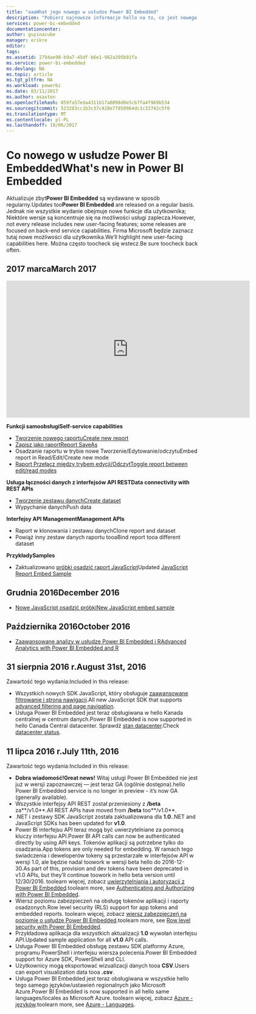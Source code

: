 ```yaml
---
title: "aaaWhat jego nowego w usłudze Power BI Embedded"
description: "Pobierz najnowsze informacje hello na to, co jest nowego w usłudze Power BI Embedded"
services: power-bi-embedded
documentationcenter: 
author: guyinacube
manager: erikre
editor: 
tags: 
ms.assetid: 2794ae98-b9a7-45df-b6e1-962a395b91fa
ms.service: power-bi-embedded
ms.devlang: NA
ms.topic: article
ms.tgt_pltfrm: NA
ms.workload: powerbi
ms.date: 03/11/2017
ms.author: asaxton
ms.openlocfilehash: 859fa57eda4311b17a0098d0e5cb7fa4f969b534
ms.sourcegitcommit: 523283cc1b3c37c428e77850964dc1c33742c5f0
ms.translationtype: MT
ms.contentlocale: pl-PL
ms.lasthandoff: 10/06/2017
---
```

# <a name="whats-new-in-power-bi-embedded"></a><span data-ttu-id="0a701-103">Co nowego w usłudze Power BI Embedded</span><span class="sxs-lookup"><span data-stu-id="0a701-103">What's new in Power BI Embedded</span></span>

<span data-ttu-id="0a701-104">Aktualizuje zbyt**Power BI Embedded** są wydawane w sposób regularny.</span><span class="sxs-lookup"><span data-stu-id="0a701-104">Updates too**Power BI Embedded** are released on a regular basis.</span></span> <span data-ttu-id="0a701-105">Jednak nie wszystkie wydanie obejmuje nowe funkcje dla użytkownika; Niektóre wersje są koncentruje się na możliwości usługi zaplecza.</span><span class="sxs-lookup"><span data-stu-id="0a701-105">However, not every release includes new user-facing features; some releases are focused on back-end service capabilities.</span></span> <span data-ttu-id="0a701-106">Firma Microsoft będzie zaznacz tutaj nowe możliwości dla użytkownika.</span><span class="sxs-lookup"><span data-stu-id="0a701-106">We’ll highlight new user-facing capabilities here.</span></span> <span data-ttu-id="0a701-107">Można często toocheck się wstecz.</span><span class="sxs-lookup"><span data-stu-id="0a701-107">Be sure toocheck back often.</span></span>

## <a name="march-2017"></a><span data-ttu-id="0a701-108">2017 marca</span><span class="sxs-lookup"><span data-stu-id="0a701-108">March 2017</span></span>

<iframe width="640" height="360" src="https://www.youtube.com/embed/ibuN4DzCl5c?showinfo=0" frameborder="0" allowfullscreen></iframe>

<span data-ttu-id="0a701-109">**Funkcji samoobsługi**</span><span class="sxs-lookup"><span data-stu-id="0a701-109">**Self-service capabilities**</span></span>

* [<span data-ttu-id="0a701-110">Tworzenie nowego raportu</span><span class="sxs-lookup"><span data-stu-id="0a701-110">Create new report</span></span>](power-bi-embedded-create-report-from-dataset.md)
* [<span data-ttu-id="0a701-111">Zapisz jako raport</span><span class="sxs-lookup"><span data-stu-id="0a701-111">Report SaveAs</span></span>](power-bi-embedded-save-reports.md)
* <span data-ttu-id="0a701-112">Osadzanie raportu w trybie nowe Tworzenie/Edytowanie/odczytu</span><span class="sxs-lookup"><span data-stu-id="0a701-112">Embed report in Read/Edit/Create new mode</span></span> 
* [<span data-ttu-id="0a701-113">Raport Przełącz między trybem edycji/Odczyt</span><span class="sxs-lookup"><span data-stu-id="0a701-113">Toggle report between edit/read modes</span></span>](power-bi-embedded-toggle-mode.md)

<span data-ttu-id="0a701-114">**Usługa łączności danych z interfejsów API REST**</span><span class="sxs-lookup"><span data-stu-id="0a701-114">**Data connectivity with REST APIs**</span></span>

* [<span data-ttu-id="0a701-115">Tworzenie zestawu danych</span><span class="sxs-lookup"><span data-stu-id="0a701-115">Create dataset</span></span>](https://msdn.microsoft.com/library/azure/mt778875.aspx)
* <span data-ttu-id="0a701-116">Wypychanie danych</span><span class="sxs-lookup"><span data-stu-id="0a701-116">Push data</span></span> 

<span data-ttu-id="0a701-117">**Interfejsy API Management**</span><span class="sxs-lookup"><span data-stu-id="0a701-117">**Management APIs**</span></span>

* <span data-ttu-id="0a701-118">Raport w klonowania i zestawu danych</span><span class="sxs-lookup"><span data-stu-id="0a701-118">Clone report and dataset</span></span>
* <span data-ttu-id="0a701-119">Powiąż inny zestaw danych raportu tooa</span><span class="sxs-lookup"><span data-stu-id="0a701-119">Bind report tooa different dataset</span></span>

<span data-ttu-id="0a701-120">**Przykłady**</span><span class="sxs-lookup"><span data-stu-id="0a701-120">**Samples**</span></span>

* <span data-ttu-id="0a701-121">Zaktualizowano [próbki osadzić raport JavaScript](https://microsoft.github.io/PowerBI-JavaScript/demo)</span><span class="sxs-lookup"><span data-stu-id="0a701-121">Updated [JavaScript Report Embed Sample](https://microsoft.github.io/PowerBI-JavaScript/demo)</span></span>

## <a name="december-2016"></a><span data-ttu-id="0a701-122">Grudnia 2016</span><span class="sxs-lookup"><span data-stu-id="0a701-122">December 2016</span></span>

* [<span data-ttu-id="0a701-123">Nowe JavaScript osadzić próbki</span><span class="sxs-lookup"><span data-stu-id="0a701-123">New JavaScript embed sample</span></span>](https://microsoft.github.io/PowerBI-JavaScript/demo/)

## <a name="october-2016"></a><span data-ttu-id="0a701-124">Października 2016</span><span class="sxs-lookup"><span data-stu-id="0a701-124">October 2016</span></span>

* [<span data-ttu-id="0a701-125">Zaawansowane analizy w usłudze Power BI Embedded i R</span><span class="sxs-lookup"><span data-stu-id="0a701-125">Advanced Analytics with Power BI Embedded and R</span></span>](https://powerbi.microsoft.com/blog/r-in-pbie/)

## <a name="august-31st-2016"></a><span data-ttu-id="0a701-126">31 sierpnia 2016 r.</span><span class="sxs-lookup"><span data-stu-id="0a701-126">August 31st, 2016</span></span>
<span data-ttu-id="0a701-127">Zawartość tego wydania:</span><span class="sxs-lookup"><span data-stu-id="0a701-127">Included in this release:</span></span>

* <span data-ttu-id="0a701-128">Wszystkich nowych SDK JavaScript, który obsługuje [zaawansowane filtrowanie i strona nawigacji](power-bi-embedded-interact-with-reports.md).</span><span class="sxs-lookup"><span data-stu-id="0a701-128">All new JavaScript SDK that supports [advanced filtering and page navigation](power-bi-embedded-interact-with-reports.md).</span></span>
* <span data-ttu-id="0a701-129">Usługa Power BI Embedded jest teraz obsługiwana w hello Kanada centralnej w centrum danych.</span><span class="sxs-lookup"><span data-stu-id="0a701-129">Power BI Embedded is now supported in hello Canada Central datacenter.</span></span> <span data-ttu-id="0a701-130">Sprawdź [stan datacenter](https://azure.microsoft.com/status/).</span><span class="sxs-lookup"><span data-stu-id="0a701-130">Check [datacenter status](https://azure.microsoft.com/status/).</span></span>

## <a name="july-11th-2016"></a><span data-ttu-id="0a701-131">11 lipca 2016 r.</span><span class="sxs-lookup"><span data-stu-id="0a701-131">July 11th, 2016</span></span>
<span data-ttu-id="0a701-132">Zawartość tego wydania:</span><span class="sxs-lookup"><span data-stu-id="0a701-132">Included in this release:</span></span>

* <span data-ttu-id="0a701-133">**Dobra wiadomość!**</span><span class="sxs-lookup"><span data-stu-id="0a701-133">**Great news!**</span></span> <span data-ttu-id="0a701-134">Witaj usługi Power BI Embedded nie jest już w wersji zapoznawczej — jest teraz GA (ogólnie dostępna).</span><span class="sxs-lookup"><span data-stu-id="0a701-134">hello Power BI Embedded service is no longer in preview - it’s now GA (generally available).</span></span>  
* <span data-ttu-id="0a701-135">Wszystkie interfejsy API REST został przeniesiony z **/beta** za**/v1.0**.</span><span class="sxs-lookup"><span data-stu-id="0a701-135">All REST APIs have moved from **/beta** too**/v1.0**.</span></span>
* <span data-ttu-id="0a701-136">.NET i zestawy SDK JavaScript została zaktualizowana dla **1.0**.</span><span class="sxs-lookup"><span data-stu-id="0a701-136">.NET and JavaScript SDKs has been updated for **v1.0**.</span></span>
* <span data-ttu-id="0a701-137">Power BI interfejsu API teraz mogą być uwierzytelniane za pomocą kluczy interfejsu API.</span><span class="sxs-lookup"><span data-stu-id="0a701-137">Power BI API calls can now be authenticated directly by using API keys.</span></span> <span data-ttu-id="0a701-138">Tokenów aplikacji są potrzebne tylko do osadzania.</span><span class="sxs-lookup"><span data-stu-id="0a701-138">App tokens are only needed for embedding.</span></span> <span data-ttu-id="0a701-139">W ramach tego świadczenia i deweloperów tokeny są przestarzałe w interfejsów API w wersji 1.0, ale będzie nadal toowork w wersji beta hello do 2016-12-30.</span><span class="sxs-lookup"><span data-stu-id="0a701-139">As part of this, provision and dev tokens have been deprecated in v1.0 APIs, but they’ll continue toowork in hello beta version until 12/30/2016.</span></span> <span data-ttu-id="0a701-140">toolearn więcej, zobacz [uwierzytelniania i autoryzacji z Power BI Embedded](power-bi-embedded-app-token-flow.md).</span><span class="sxs-lookup"><span data-stu-id="0a701-140">toolearn more, see [Authenticating and Authorizing with Power BI Embedded](power-bi-embedded-app-token-flow.md).</span></span>
* <span data-ttu-id="0a701-141">Wiersz poziomu zabezpieczeń na obsługę tokenów aplikacji i raporty osadzonych.</span><span class="sxs-lookup"><span data-stu-id="0a701-141">Row level security (RLS) support for app tokens and embedded reports.</span></span> <span data-ttu-id="0a701-142">toolearn więcej, zobacz [wiersz zabezpieczeń na poziomie o usłudze Power BI Embedded](power-bi-embedded-rls.md).</span><span class="sxs-lookup"><span data-stu-id="0a701-142">toolearn more, see [Row level security with Power BI Embedded](power-bi-embedded-rls.md).</span></span>
* <span data-ttu-id="0a701-143">Przykładowa aplikacja dla wszystkich aktualizacji **1.0** wywołań interfejsu API.</span><span class="sxs-lookup"><span data-stu-id="0a701-143">Updated sample application for all **v1.0** API calls.</span></span>
* <span data-ttu-id="0a701-144">Usługa Power BI Embedded obsługę zestawu SDK platformy Azure, programu PowerShell i interfejsu wiersza polecenia.</span><span class="sxs-lookup"><span data-stu-id="0a701-144">Power BI Embedded support for Azure SDK, PowerShell and CLI.</span></span>
* <span data-ttu-id="0a701-145">Użytkownicy mogą eksportować wizualizacji danych tooa **CSV**.</span><span class="sxs-lookup"><span data-stu-id="0a701-145">Users can export visualization data tooa **.csv**.</span></span>
* <span data-ttu-id="0a701-146">Usługa Power BI Embedded jest teraz obsługiwana w wszystkie hello tego samego języków/ustawień regionalnych jako Microsoft Azure.</span><span class="sxs-lookup"><span data-stu-id="0a701-146">Power BI Embedded is now supported in all hello same languages/locales as Microsoft Azure.</span></span> <span data-ttu-id="0a701-147">toolearn więcej, zobacz [Azure - języków](http://social.technet.microsoft.com/wiki/contents/articles/4234.windows-azure-extent-of-localization.aspx).</span><span class="sxs-lookup"><span data-stu-id="0a701-147">toolearn more, see  [Azure - Languages](http://social.technet.microsoft.com/wiki/contents/articles/4234.windows-azure-extent-of-localization.aspx).</span></span>

